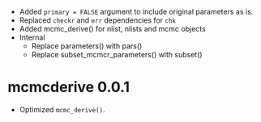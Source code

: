 - Added `primary = FALSE` argument to include original parameters as is.
- Replaced `checkr` and `err` dependencies for `chk`
- Added mcmc_derive() for nlist, nlists and mcmc objects
- Internal
  - Replace parameters() with pars()
  - Replace subset_mcmcr_parameters() with subset()

# mcmcderive 0.0.1

* Optimized `mcmc_derive()`.
